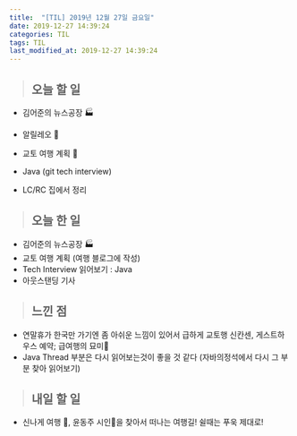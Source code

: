 ```yaml
---
title:  "[TIL] 2019년 12월 27일 금요일"
date: 2019-12-27 14:39:24
categories: TIL
tags: TIL
last_modified_at: 2019-12-27 14:39:24
---
```


>## 오늘 할 일   

- 김어준의 뉴스공장 :factory:
- 알릴레오 :loudspeaker:

- 교토 여행 계획 :railway_car:

- Java (git tech interview)
- LC/RC 집에서 정리


>## 오늘 한 일

- 김어준의 뉴스공장 :factory:
- 교토 여행 계획 (여행 블로그에 작성)
- Tech Interview 읽어보기 : Java
- 아웃스탠딩 기사



>## 느낀 점

- 연말휴가 한국만 가기엔 좀 아쉬운 느낌이 있어서 급하게 교토행 신칸센, 게스트하우스 예약; 급여행의 묘미:rofl:
- Java Thread 부분은 다시 읽어보는것이 좋을 것 같다 (자바의정석에서 다시 그 부분 찾아 읽어보기)

>## 내일 할 일

- 신나게 여행 :railway_car:,
윤동주 시인:scroll:을 찾아서 떠나는 여행길! 쉴때는 푸욱 제대로!
